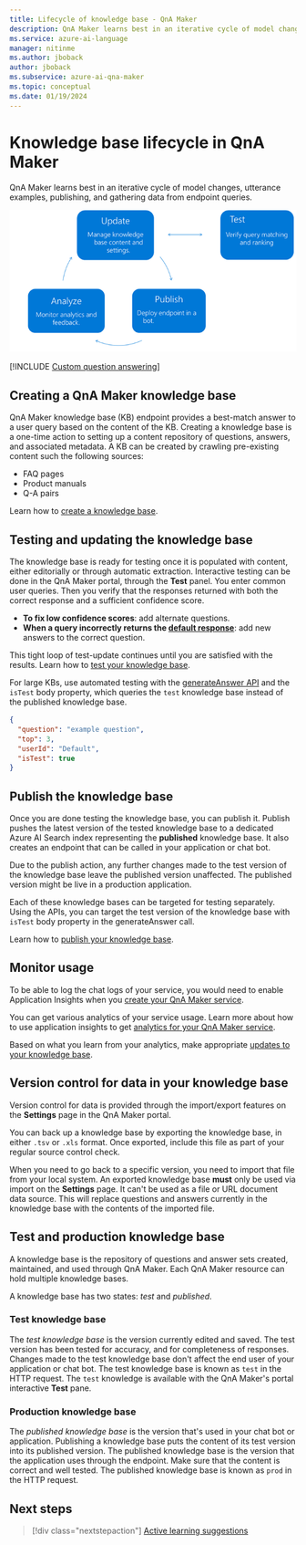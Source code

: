 ```yaml
---
title: Lifecycle of knowledge base - QnA Maker
description: QnA Maker learns best in an iterative cycle of model changes, utterance examples, publishing, and gathering data from endpoint queries.
ms.service: azure-ai-language
manager: nitinme
ms.author: jboback
author: jboback
ms.subservice: azure-ai-qna-maker
ms.topic: conceptual
ms.date: 01/19/2024
---
```


# Knowledge base lifecycle in QnA Maker
QnA Maker learns best in an iterative cycle of model changes, utterance examples, publishing, and gathering data from endpoint queries.

![Authoring cycle](../media/qnamaker-concepts-lifecycle/kb-lifecycle.png)

[!INCLUDE [Custom question answering](../includes/new-version.md)]

## Creating a QnA Maker knowledge base
QnA Maker knowledge base (KB) endpoint provides a best-match answer to a user query based on the content of the KB. Creating a knowledge base is a one-time action to setting up a content repository of questions, answers, and associated metadata. A KB can be created by crawling pre-existing content such the following sources:

- FAQ pages
- Product manuals
- Q-A pairs

Learn how to [create a knowledge base](../quickstarts/create-publish-knowledge-base.md).

## Testing and updating the knowledge base

The knowledge base is ready for testing once it is populated with content, either editorially or through automatic extraction. Interactive testing can be done in the QnA Maker portal, through the **Test** panel. You enter common user queries. Then you verify that the responses returned with both the correct response and a sufficient confidence score.


* **To fix low confidence scores**: add alternate questions.
* **When a query incorrectly returns the [default response](../How-to/change-default-answer.md)**: add new answers to the correct question.

This tight loop of test-update continues until you are satisfied with the results. Learn how to [test your knowledge base](../how-to/test-knowledge-base.md).

For large KBs, use automated testing with the [generateAnswer API](../how-to/metadata-generateanswer-usage.md#get-answer-predictions-with-the-generateanswer-api) and the `isTest` body property, which queries the `test` knowledge base instead of the published knowledge base.

```json
{
  "question": "example question",
  "top": 3,
  "userId": "Default",
  "isTest": true
}
```

## Publish the knowledge base
Once you are done testing the knowledge base, you can publish it. Publish pushes the latest version of the tested knowledge base  to a dedicated Azure AI Search index representing the **published** knowledge base. It also creates an endpoint that can be called in your application or chat bot.

Due to the publish action, any further changes made to the test version of the knowledge base leave the published version unaffected. The published version might be live in a production application.

Each of these knowledge bases can be targeted for testing separately. Using the APIs, you can target the test version of the knowledge base with `isTest` body property in the generateAnswer call.

Learn how to [publish your knowledge base](../quickstarts/create-publish-knowledge-base.md#publish-the-knowledge-base).

## Monitor usage
To be able to log the chat logs of your service, you would need to enable Application Insights when you [create your QnA Maker service](../how-to/set-up-qnamaker-service-azure.md).

You can get various analytics of your service usage. Learn more about how to use application insights to get [analytics for your QnA Maker service](../how-to/get-analytics-knowledge-base.md).

Based on what you learn from your analytics, make appropriate [updates to your knowledge base](../how-to/edit-knowledge-base.md).

## Version control for data in your knowledge base

Version control for data is provided through the import/export features on the **Settings** page in the QnA Maker portal.

You can back up a knowledge base by exporting the knowledge base, in either `.tsv` or `.xls` format. Once exported, include this file as part of your regular source control check.

When you need to go back to a specific version, you need to import that file from your local system. An exported knowledge base **must** only be used via import on the **Settings** page. It can't be used as a file or URL document data source. This will replace questions and answers currently in the knowledge base with the contents of the imported file.

## Test and production knowledge base
A knowledge base is the repository of questions and answer sets created, maintained, and used through QnA Maker. Each QnA Maker resource can hold multiple knowledge bases.

A knowledge base has two states: *test* and *published*.

### Test knowledge base

The *test knowledge base* is the version currently edited and saved. The test version has been tested for accuracy, and for completeness of responses. Changes made to the test knowledge base don't affect the end user of your application or chat bot. The test knowledge base is known as `test` in the HTTP request. The `test` knowledge is available with the QnA Maker's portal interactive **Test** pane.

### Production knowledge base

The *published knowledge base* is the version that's used in your chat bot or application. Publishing a knowledge base puts the content of its test version into its published version. The published knowledge base is the version that the application uses through the endpoint. Make sure that the content is correct and well tested. The published knowledge base is known as `prod` in the HTTP request.


## Next steps

> [!div class="nextstepaction"]
> [Active learning suggestions](../index.yml)
